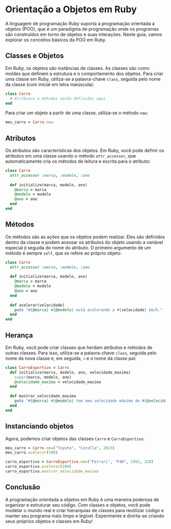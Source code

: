 # Orientação a Objetos em Ruby

A linguagem de programação Ruby suporta a programação orientada a objetos (POO), que é um paradigma de programação onde os programas são construídos em torno de objetos e suas interações. Neste guia, vamos explorar os conceitos básicos da POO em Ruby.

## Classes e Objetos

Em Ruby, os objetos são instâncias de classes. As classes são como moldes que definem a estrutura e o comportamento dos objetos. Para criar uma classe em Ruby, utiliza-se a palavra-chave `class`, seguida pelo nome da classe (com inicial em letra maiúscula):

```ruby
class Carro
  # Atributos e métodos serão definidos aqui
end
```

Para criar um objeto a partir de uma classe, utiliza-se o método `new`:

```ruby
meu_carro = Carro.new
```

## Atributos

Os atributos são características dos objetos. Em Ruby, você pode definir os atributos em uma classe usando o método `attr_accessor`, que automaticamente cria os métodos de leitura e escrita para o atributo:

```ruby
class Carro
  attr_accessor :marca, :modelo, :ano
  
  def initialize(marca, modelo, ano)
    @marca = marca
    @modelo = modelo
    @ano = ano
  end
end
```

## Métodos

Os métodos são as ações que os objetos podem realizar. Eles são definidos dentro da classe e podem acessar os atributos do objeto usando a variável especial `@` seguida do nome do atributo. O primeiro argumento de um método é sempre `self`, que se refere ao próprio objeto:

```ruby
class Carro
  attr_accessor :marca, :modelo, :ano
  
  def initialize(marca, modelo, ano)
    @marca = marca
    @modelo = modelo
    @ano = ano
  end
  
  def acelerar(velocidade)
    puts "#{@marca} #{@modelo} está acelerando a #{velocidade} km/h."
  end
end
```

## Herança

Em Ruby, você pode criar classes que herdam atributos e métodos de outras classes. Para isso, utiliza-se a palavra-chave `class`, seguida pelo nome da nova classe e, em seguida, `<` e o nome da classe pai:

```ruby
class CarroEsportivo < Carro
  def initialize(marca, modelo, ano, velocidade_maxima)
    super(marca, modelo, ano)
    @velocidade_maxima = velocidade_maxima
  end
  
  def mostrar_velocidade_maxima
    puts "#{@marca} #{@modelo} tem uma velocidade máxima de #{@velocidade_maxima} km/h."
  end
end
```

## Instanciando objetos

Agora, podemos criar objetos das classes `Carro` e `CarroEsportivo`:

```ruby
meu_carro = Carro.new("Toyota", "Corolla", 2023)
meu_carro.acelerar(100)

carro_esportivo = CarroEsportivo.new("Ferrari", "F40", 1992, 320)
carro_esportivo.acelerar(200)
carro_esportivo.mostrar_velocidade_maxima
```

## Conclusão

A programação orientada a objetos em Ruby é uma maneira poderosa de organizar e estruturar seu código. Com classes e objetos, você pode modelar o mundo real e criar hierarquias de classes para reutilizar código e manter seu programa mais limpo e legível. Experimente e divirta-se criando seus próprios objetos e classes em Ruby!
